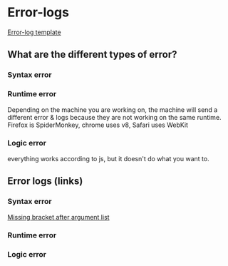 # Error-logs
[Error-log template](https://raw.githubusercontent.com/Souwy/Error-logs/master/Error-log-template.md)   
## What are the different types of error?

### Syntax error

### Runtime error
Depending on the machine you are working on, the machine will send a different error & logs because they are not working on the same runtime. Firefox is SpiderMonkey, chrome uses v8, Safari uses WebKit

### Logic error
everything works according to js, but it doesn't do what you want to.

## Error logs (links)

### Syntax error
[Missing bracket after argument list](https://github.com/Souwy/Error-logs/blob/master/SyntaxError_missing-bracket-after-argument-list.md)
### Runtime error

### Logic error
